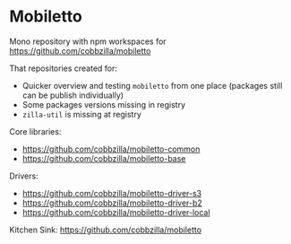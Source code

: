 # Mobiletto 

Mono repository with npm workspaces for https://github.com/cobbzilla/mobiletto

That repositories created for:
- Quicker overview and testing `mobiletto` from one place (packages still can be publish individually)
- Some packages versions missing in registry 
- `zilla-util` is missing at registry

Core libraries:
- https://github.com/cobbzilla/mobiletto-common
- https://github.com/cobbzilla/mobiletto-base

Drivers:
- https://github.com/cobbzilla/mobiletto-driver-s3
- https://github.com/cobbzilla/mobiletto-driver-b2
- https://github.com/cobbzilla/mobiletto-driver-local

Kitchen Sink:
https://github.com/cobbzilla/mobiletto
